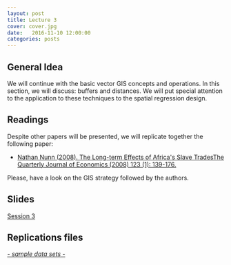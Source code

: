 ```yaml
---
layout: post
title: Lecture 3
cover: cover.jpg
date:   2016-11-10 12:00:00
categories: posts
---
```


## General Idea

We will continue with the basic vector GIS concepts and operations. In this section, we will discuss: buffers and distances. We will put special attention to the application to these techniques to the spatial regression design.

## Readings

Despite other papers will be presented, we will replicate together the following paper:

- [Nathan Nunn (2008). The Long-term Effects of Africa's Slave TradesThe Quarterly Journal of Economics (2008) 123 (1): 139-176. ](http://qje.oxfordjournals.org/content/123/1/139.short)<!-- .element target="_blank" -->


Please, have a look on the GIS strategy followed by the authors.

## Slides

[Session 3]()

## Replications files

<a href="https://github.com/GISforAppliedEconomics/data_and_syntaxis" target="_blank"><i class="fa fa-github" aria-hidden="true"> - sample data sets - </i></a>








